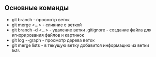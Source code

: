 ## Основные команды
* git branch - просмотр веток
* git merge <...> - слияние с веткой
* git branch -d <...> - удаление ветки
.gitignore - создание файла для игнорирования файлов и картинок
* git log --graph - просмотр дерева веток
* git merge lists - в текущую ветку добавится информацию из ветки lists
